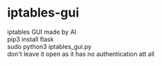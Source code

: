 # iptables-gui
iptables GUI made by AI <br>
pip3 install flask <br>
sudo python3 iptables_gui.py <br>
don't leave it open as it has no authentication att all <br>
